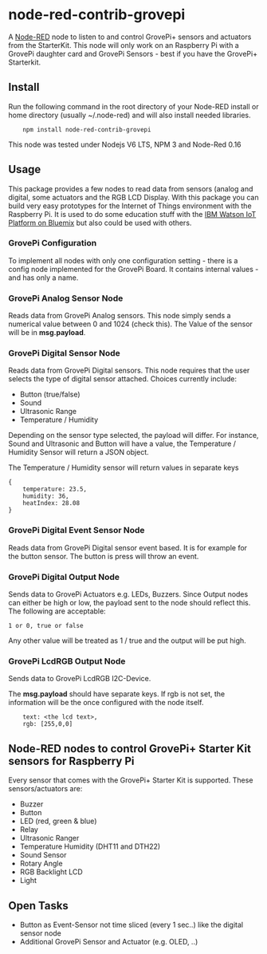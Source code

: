 # node-red-contrib-grovepi

A <a href="http://nodered.org" target="_new">Node-RED</a> node to listen to and control GrovePi+ sensors and actuators from the StarterKit.
This node will only work on an Raspberry Pi with a GrovePi daughter card and GrovePi Sensors - best if you have the GrovePi+ Starterkit. 

Install
-------

Run the following command in the root directory of your Node-RED install or home directory (usually ~/.node-red) and will also install needed libraries.

        npm install node-red-contrib-grovepi

This node was tested under Nodejs V6 LTS, NPM 3 and Node-Red 0.16

Usage
-----

This package provides a few nodes to read data from sensors (analog and digital, some actuators and the RGB LCD Display.
With this package you can build very easy prototypes for the Internet of Things environment with the Raspberry Pi. 
It is used to do some education stuff with the <a href="http://www.ibm.com/cloud-computing/bluemix/internet-of-things/" target="_new">IBM Watson IoT Platform on Bluemix</a> but also could be used with others.


### GrovePi Configuration

To implement all nodes with only one configuration setting - there is a config node implemented for the GrovePi Board. It contains internal values - and has only a name. 

### GrovePi Analog Sensor Node

Reads data from GrovePi Analog sensors. This node simply sends a numerical value between 0 and 1024 (check this). The Value of the sensor will be in <b>msg.payload</b>.

### GrovePi Digital Sensor Node

Reads data from GrovePi Digital sensors. This node requires that the user selects the type of digital sensor attached.
Choices currently include:
 * Button (true/false)
 * Sound
 * Ultrasonic Range
 * Temperature / Humidity

Depending on the sensor type selected, the payload will differ. For instance, Sound and Ultrasonic and Button will have a value, the Temperature / Humidity Sensor will return a JSON object.

The Temperature / Humidity sensor will return values in separate keys

```
{
    temperature: 23.5,
    humidity: 36,
    heatIndex: 28.08
}
```

### GrovePi Digital Event Sensor Node

Reads data from GrovePi Digital sensor event based. It is for example for the button sensor. The button is press will throw an event.  

### GrovePi Digital Output Node

Sends data to GrovePi Actuators e.g. LEDs, Buzzers.
Since Output nodes can either be high or low, the payload sent to the node should reflect this. The following are acceptable:

```1 or 0, true or false ```

Any other value will be treated as 1 / true and the output will be put high.

### GrovePi LcdRGB Output Node

Sends data to GrovePi LcdRGB I2C-Device. 

The <b>msg.payload</b> should have separate keys. If rgb is not set, the information will be the once configured with the node itself.

```
    text: <the lcd text>,
    rgb: [255,0,0]
```


Node-RED nodes to control GrovePi+ Starter Kit sensors for Raspberry Pi
------------------------------------------------------------------------

Every sensor that comes with the GrovePi+ Starter Kit is supported. 
These sensors/actuators are:
*   Buzzer
*   Button
*   LED (red, green & blue)
*   Relay
*   Ultrasonic Ranger
*   Temperature Humidity (DHT11 and DTH22)
*   Sound Sensor
*   Rotary Angle
*   RGB Backlight LCD
*   Light


Open Tasks
----------
*	Button as Event-Sensor not time sliced (every 1 sec..) like the digital sensor node
*	Additional GrovePi Sensor and Actuator (e.g. OLED, ..)